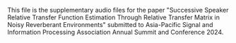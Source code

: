 This file is the supplementary audio files for the paper "Successive Speaker Relative Transfer Function Estimation Through Relative Transfer Matrix in Noisy Reverberant Environments" submitted to Asia-Pacific Signal and Information Processing Association Annual Summit and Conference 2024.
